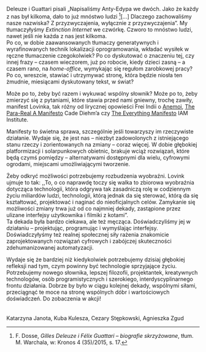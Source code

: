 Deleuze i Guattari pisali „Napisaliśmy Anty-Edypa we dwóch. Jako że każdy z nas był kilkoma, dało to już mnóstwo ludzi [^I]\[...\] Dlaczego zachowaliśmy nasze nazwiska? Z przyzwyczajenia, wyłącznie z przyzwyczajenia”. My tłumaczyłyśmy *Extinction Internet* we czwórkę. Czworo to mnóstwo ludzi, nawet jeśli nie każda z nas jest kilkoma.   
Po co, w dobie zaawansowanych tłumaczy generatywnych i wyrafinowanych technik lokalizacji oprogramowania, wkładać wysiłek w ręczne tłumaczenie czegokolwiek? Po co dyskutować o znaczeniu tej, czy innej frazy – czasem wieczorem, już po robocie, kiedy dzieci zasną – a czasem rano, na *home-office*, wymykając się regułom zarobkowej pracy?  Po co, wreszcie, stawiać i utrzymywać stronę, która będzie niosła ten żmudnie, miesiącami dyskutowany tekst, w świat?

Może po to, żeby być razem i wykuwać wspólny słownik? Może po to, żeby zmierzyć się z pytaniami, które stawia przed nami gniewny, trochę zawiły, manifest Lovinka, tak różny od lirycznej opowieści Frei Indii o [Anemoi](https://www.afterbabel.com/p/a-time-we-never-knew), [The Para-Real A Manifesto](https://newdesigncongress.org/en/pub/the-para-real-manifesto/) Cade Diehm’a czy [The Everything Manifesto](https://medium.com/iam-journal/the-everything-manifesto-a-thought-experiment-for-the-next-billion-seconds-bcd9b9c938dc) IAM Institute.

Manifesty to świetna sprawa, szczególnie jeśli towarzyszy im rzeczywiste działanie. Wydaje się, że jest nas – niezbyt zadowolonych z istniejącego stanu rzeczy i zorientowanych na zmiany – coraz więcej. W dobie głębokiej platformizacji i solarpunkowych obietnic, brakuje wciąż rozwiązań, które będą czymś pomiędzy – alternatywami dostępnymi dla wielu, cyfrowymi ogrodami, miejscami umożliwiającymi tworzenie.

Żeby odkryć możliwości potrzebujemy rozbudzenia wyobraźni. Lovink ujmuje to tak: ,,To, o co naprawdę toczy się walka to zbiorowa wyobraźnia dotycząca technologii, która odgrywa tak zasadniczą rolę w codziennym życiu miliardów ludzi, technologii, którą jednak da się sterować, którą da się kształtować, projektować i naginać do nieoficjalnych celów. Zamykanie się możliwości zmiany trwa już od co najmniej dekady, zastąpione przez ulizane interfejsy użytkownika i filmiki z kotami”.   
Ta dekada była bardzo ciekawa, ale też męcząca. Doświadczyliśmy jej w działaniu – projektując, programując i wymyślając interfejsy. Doświadczyłyśmy też realnej społecznej siły rażenia znakomicie zaprojektowanych rozwiązań cyfrowych i zabójczej skuteczności zdehumanizowanej automatyzacji.

Wydaje się że bardziej niż kiedykolwiek potrzebujemy dzisiaj głębokiej refleksji nad tym, czym powinny być technologie sprzyjające życiu. Potrzebujemy nowego słownika, lepszej filozofii, projektantek, kreatywnych technologów, osób programistycznych i szerokiego, interdyscyplinarnego frontu działania. Dobrze by było w ciągu kolejnej dekady, wspólnymi siłami, przeciągnąć te moce na stronę wspólnych dóbr i wartościowych doświadczeń. Do zobaczenia w akcji\!
<br>
<br>
<br>
Katarzyna Janota, Kuba Kulesza, Cezary Stępkowski, Agnieszka Zgud

[^I]:  F. Dosse, *Gilles Deleuze i Félix Guattari – biografie skrzyżowane*, tłum. M. Warchala, w: Kronos 4 (35)/2015, s. 17\.
